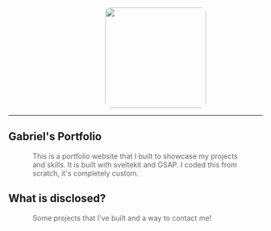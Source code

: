 <img style="margin-left: 38%; border-radius: 10px;" width="200" height="200" src="https://gabrielatwell.vercel.app/gabe.png">

---

## Gabriel's Portfolio

<div style="margin-left: 3rem; margin-right: 3rem; color: rgba(50, 50, 50, 0.75)">
This is a portfolio website that I built to showcase my projects and skills. It is built with sveltekit and GSAP. I coded this from scratch, it's completely custom.
</div>

## What is disclosed?

<div style="margin-left: 3rem; margin-right: 3rem; color: rgba(50, 50, 50, 0.75)">
Some projects that I've built and a way to contact me!
</div>
